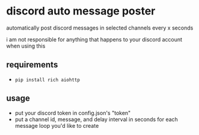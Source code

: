 # discord auto message poster
automatically post discord messages in selected channels every x seconds

i am not responsible for anything that happens to your discord account when using this

## requirements
* `pip install rich aiohttp`

## usage
* put your discord token in config.json's "token"
* put a channel id, message, and delay interval in seconds for each message loop you'd like to create
